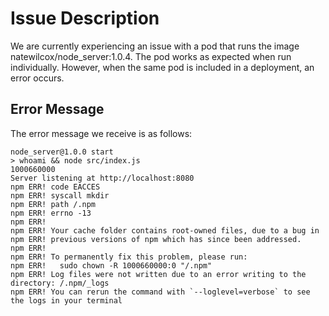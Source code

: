 
# Issue Description

We are currently experiencing an issue with a pod that runs the image natewilcox/node_server:1.0.4. The pod works as expected when run individually. However, when the same pod is included in a deployment, an error occurs.

## Error Message

The error message we receive is as follows:

```
node_server@1.0.0 start
> whoami && node src/index.js
1000660000
Server listening at http://localhost:8080
npm ERR! code EACCES
npm ERR! syscall mkdir
npm ERR! path /.npm
npm ERR! errno -13
npm ERR!
npm ERR! Your cache folder contains root-owned files, due to a bug in
npm ERR! previous versions of npm which has since been addressed.
npm ERR!
npm ERR! To permanently fix this problem, please run:
npm ERR!   sudo chown -R 1000660000:0 "/.npm"
npm ERR! Log files were not written due to an error writing to the directory: /.npm/_logs
npm ERR! You can rerun the command with `--loglevel=verbose` to see the logs in your terminal
```